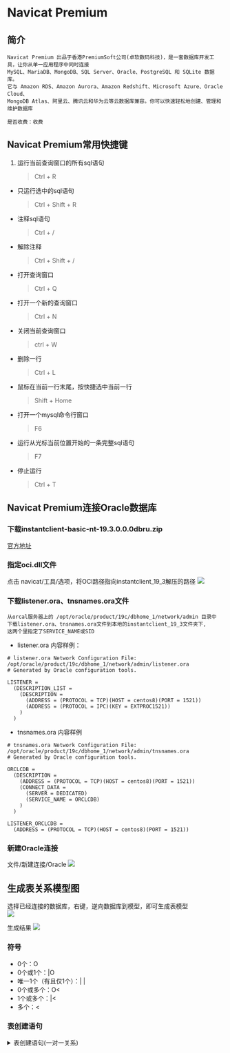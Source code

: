 Navicat Premium
==

## 简介
```text
Navicat Premium 出品于香港PremiumSoft公司(卓软数码科技)，是一套数据库开发工具，让你从单一应用程序中同时连接 
MySQL、MariaDB、MongoDB、SQL Server、Oracle、PostgreSQL 和 SQLite 数据库。
它与 Amazon RDS、Amazon Aurora、Amazon Redshift、Microsoft Azure、Oracle Cloud、
MongoDB Atlas、阿里云、腾讯云和华为云等云数据库兼容。你可以快速轻松地创建、管理和维护数据库

是否收费：收费
```

## Navicat Premium常用快捷键
1. 运行当前查询窗口的所有sql语句
    >Ctrl + R 
* 只运行选中的sql语句
    >Ctrl + Shift + R 
* 注释sql语句
    >Ctrl + / 
* 解除注释
    >Ctrl + Shift + / 
* 打开查询窗口
    >Ctrl + Q 
* 打开一个新的查询窗口
    >Ctrl + N 
* 关闭当前查询窗口
    >ctrl + W
* 删除一行
    >Ctrl + L 

* 鼠标在当前一行末尾，按快捷选中当前一行
    >Shift + Home 
* 打开一个mysql命令行窗口
    >F6  
* 运行从光标当前位置开始的一条完整sql语句
    >F7
* 停止运行
    >Ctrl + T
    

## Navicat Premium连接Oracle数据库
### 下载instantclient-basic-nt-19.3.0.0.0dbru.zip
[官方地址](https://www.oracle.com/database/technologies/instant-client/microsoft-windows-32-downloads.html)  

### 指定oci.dll文件
点击 navicat/工具/选项，将OCI路径指向instantclient_19_3解压的路径
![](../images/navicat_premiun_oracle.png)  

### 下载listener.ora、tnsnames.ora文件
```text
从orcal服务器上的 /opt/oracle/product/19c/dbhome_1/network/admin 目录中
下载listener.ora、tnsnames.ora文件到本地的instantclient_19_3文件夹下,
这两个里指定了SERVICE_NAME或SID
```
* listener.ora 内容样例：
```text
# listener.ora Network Configuration File: /opt/oracle/product/19c/dbhome_1/network/admin/listener.ora
# Generated by Oracle configuration tools.

LISTENER =
  (DESCRIPTION_LIST =
    (DESCRIPTION =
      (ADDRESS = (PROTOCOL = TCP)(HOST = centos8)(PORT = 1521))
      (ADDRESS = (PROTOCOL = IPC)(KEY = EXTPROC1521))
    )
  )
```

* tnsnames.ora 内容样例
```text
# tnsnames.ora Network Configuration File: /opt/oracle/product/19c/dbhome_1/network/admin/tnsnames.ora
# Generated by Oracle configuration tools.

ORCLCDB =
  (DESCRIPTION =
    (ADDRESS = (PROTOCOL = TCP)(HOST = centos8)(PORT = 1521))
    (CONNECT_DATA =
      (SERVER = DEDICATED)
      (SERVICE_NAME = ORCLCDB)
    )
  )

LISTENER_ORCLCDB =
  (ADDRESS = (PROTOCOL = TCP)(HOST = centos8)(PORT = 1521))
```

### 新建Oracle连接
文件/新建连接/Oracle
![](../images/navicat_premiun_oracle2.png)  


## 生成表关系模型图
选择已经连接的数据库，右键，逆向数据库到模型，即可生成表模型  
![](../images/表模型1.png)  

生成结果
![](../images/表模型2.png)  

### 符号
* 0个：O
* 0个或1个：|O 
* 唯一1个（有且仅1个）：| |
* 0个或多个：O<
* 1个或多个：|<
* 多个：< 

### 表创建语句
<details>
<summary>表创建语句(一对一关系)</summary>

* auth_group_permissions
    ```mysql
    SET FOREIGN_KEY_CHECKS=0;
    
    -- ----------------------------
    -- Table structure for auth_group_permissions
    -- ----------------------------
    DROP TABLE IF EXISTS `auth_group_permissions`;
    CREATE TABLE `auth_group_permissions` (
        `id` int(11) NOT NULL AUTO_INCREMENT,
        `group_id` int(11) NOT NULL,
        `permission_id` int(11) NOT NULL,
        PRIMARY KEY (`id`),
        UNIQUE KEY `auth_group_permissions_group_id_permission_id_0cd325b0_uniq` (`group_id`,`permission_id`),
        KEY `auth_group_permissio_permission_id_84c5c92e_fk_auth_perm` (`permission_id`),
        CONSTRAINT `auth_group_permissio_permission_id_84c5c92e_fk_auth_perm` FOREIGN KEY (`permission_id`) REFERENCES `auth_permission` (`id`),
        CONSTRAINT `auth_group_permissions_group_id_b120cbf9_fk_auth_group_id` FOREIGN KEY (`group_id`) REFERENCES `auth_group` (`id`)
    ) ENGINE=InnoDB DEFAULT CHARSET=utf8;
    ```
    
* auth_group
```mysql
SET FOREIGN_KEY_CHECKS=0;

-- ----------------------------
-- Table structure for auth_group
-- ----------------------------
DROP TABLE IF EXISTS `auth_group`;
CREATE TABLE `auth_group` (
    `id` int(11) NOT NULL AUTO_INCREMENT,
    `name` varchar(150) NOT NULL,
    PRIMARY KEY (`id`),
    UNIQUE KEY `name` (`name`)
) ENGINE=InnoDB DEFAULT CHARSET=utf8;
```

* auth_permission
```mysql
SET FOREIGN_KEY_CHECKS=0;

-- ----------------------------
-- Table structure for auth_permission
-- ----------------------------
DROP TABLE IF EXISTS `auth_permission`;
CREATE TABLE `auth_permission` (
    `id` int(11) NOT NULL AUTO_INCREMENT,
    `name` varchar(255) NOT NULL,
    `content_type_id` int(11) NOT NULL,
    `codename` varchar(100) NOT NULL,
    PRIMARY KEY (`id`),
    UNIQUE KEY `auth_permission_content_type_id_codename_01ab375a_uniq` (`content_type_id`,`codename`),
    CONSTRAINT `auth_permission_content_type_id_2f476e4b_fk_django_co` FOREIGN KEY (`content_type_id`) REFERENCES `django_content_type` (`id`)
) ENGINE=InnoDB AUTO_INCREMENT=53 DEFAULT CHARSET=utf8;
```
</details>